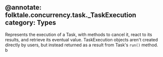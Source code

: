 @annotate: folktale.concurrency.task._TaskExecution
category: Types
---

Represents the execution of a Task, with methods to cancel it, react to its
results, and retrieve its eventual value. TaskExecution objects aren't created
directly by users, but instead returned as a result from Task's `run()` method.
b
